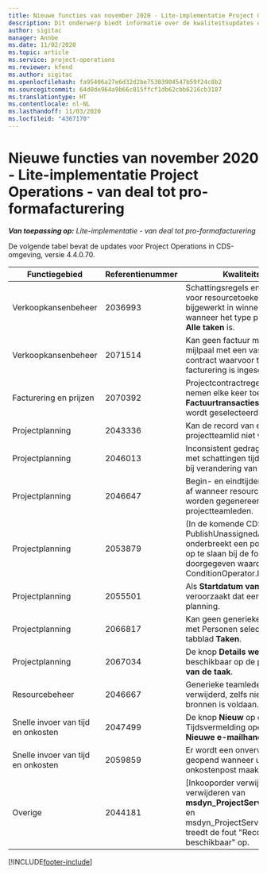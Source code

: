 ```yaml
---
title: Nieuwe functies van november 2020 - Lite-implementatie Project Operations - van deal tot pro-formafacturering
description: Dit onderwerp biedt informatie over de kwaliteitsupdates die beschikbaar zijn in de release van november 2020 van Lite-implementatie Project Operations - van deal tot pro-formafacturering.
author: sigitac
manager: Annbe
ms.date: 11/02/2020
ms.topic: article
ms.service: project-operations
ms.reviewer: kfend
ms.author: sigitac
ms.openlocfilehash: fa95406a27e6d32d2be75303904547b59f24c8b2
ms.sourcegitcommit: 64d0de964a9b66c015ffcf1db62cbb6216cb3187
ms.translationtype: HT
ms.contentlocale: nl-NL
ms.lasthandoff: 11/03/2020
ms.locfileid: "4367170"
---
```

# <a name="whats-new-november-2020---project-operations-lite-deployment---deal-to-proforma-invoicing"></a>Nieuwe functies van november 2020 - Lite-implementatie Project Operations - van deal tot pro-formafacturering

_**Van toepassing op:** Lite-implementatie - van deal tot pro-formafacturering_

De volgende tabel bevat de updates voor Project Operations in CDS-omgeving, versie 4.4.0.70.

| Functiegebied                 | Referentienummer | Kwaliteitsupdate                                                                                                                                                                    |
|------------------------------|------------------|-----------------------------------------------------------------------------------------------------------------------------------------------------------------------------------|
| Verkoopkansenbeheer       | 2036993          | Schattingsregels en contractregels voor resourcetoekenningen worden bijgewerkt in winnende prijsopgaven wanneer het type prijsopgaveregel **Alle taken** is.                                                 |
| Verkoopkansenbeheer       | 2071514          | Kan geen factuur maken voor een mijlpaal met een vaste prijs voor een contract waarvoor taakgebaseerde facturering is ingeschakeld.                                                                          |
| Facturering en prijzen          | 2070392          | Projectcontractregels op de factuur nemen elke keer toe als **Factuurtransacties vernieuwen** wordt geselecteerd.                                                                       |
| Projectplanning             | 2043336          | Kan de record van een projectteamlid niet verwijderen.                                                                                                                                    |
| Projectplanning             | 2046013          | Inconsistent gedrag voor kolommen met schattingen tijdens laden versus bij verandering van type tijdfase.                                                                                   |
| Projectplanning             | 2046647          | Begin- en eindtijden wijken een uur af wanneer resourcevereisten worden gegenereerd door projectteamleden.                                                                      |
| Projectplanning             | 2053879          | (In de komende CDS-uitrol) PublishUnassignedAssignments onderbreekt een poging om een taak op te slaan bij de fout "De doorgegeven waarde voor ConditionOperator.In is leeg". |
| Projectplanning             | 2055501          | Als **Startdatum van project** leeg is, veroorzaakt dat een fout in de planning.                                                                                                      |
| Projectplanning             | 2066817          | Kan geen generieke resource maken met Personen selecteren in het tabblad **Taken**.                                                                                               |
| Projectplanning             | 2067034          | De knop **Details weergeven** is niet beschikbaar op de pagina **Details van de taak**.                                                                                                         |
| Resourcebeheer          | 2046667          | Generieke teamleden worden niet verwijderd, zelfs niet nadat aan alle bronnen is voldaan.                                                                                                     |
| Snelle invoer van tijd en onkosten | 2047499          | De knop **Nieuw** op de pagina Tijdsvermelding opent de pagina **Nieuwe e-mailhandtekening**.                                                                                               |
| Snelle invoer van tijd en onkosten | 2059859          | Er wordt een onverwachte pop-up geopend wanneer u een onkostenpost maakt.                                                                                                                         |
| Overige                        | 2044181          | [Inkooporder verwijderen] Bij het verwijderen van **msdyn_ProjectServiceCore_Patch** en msdyn_ProjectServiceCore_solutions treedt de fout "Record is niet beschikbaar" op.        |


[!INCLUDE[footer-include](../../includes/footer-banner.md)]